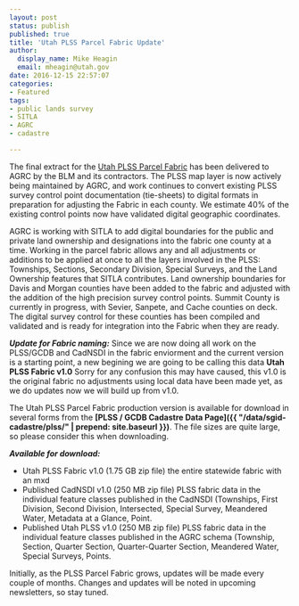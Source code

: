 ```yaml
---
layout: post
status: publish
published: true
title: 'Utah PLSS Parcel Fabric Update'
author:
  display_name: Mike Heagin
  email: mheagin@utah.gov
date: 2016-12-15 22:57:07
categories:
- Featured
tags:
- public lands survey
- SITLA
- AGRC
- cadastre

---
```


The final extract for the [Utah PLSS Parcel Fabric](http://mapserv.utah.gov/PLSS) has been delivered to AGRC by the BLM and its contractors. The PLSS map layer is now actively being maintained by AGRC, and work continues to convert existing PLSS survey control point documentation (tie-sheets) to digital formats in preparation for adjusting the Fabric in each county. We estimate 40% of the existing control points now have validated digital geographic coordinates. 

AGRC is working with SITLA to add digital boundaries for the public and private land ownership and designations into the fabric one county at a time. Working in the parcel fabric allows any and all adjustments or additions to be applied at once to all the layers involved in the PLSS: Townships, Sections, Secondary Division, Special Surveys, and the Land Ownership features that SITLA contributes. Land ownership boundaries for Davis and Morgan counties have been added to the fabric and adjusted with the addition of the high precision survey control points. Summit County is currently in progress, with Sevier, Sanpete, and Cache counties on deck. The digital survey control for these counties has been compiled and validated and is ready for integration into the Fabric when they are ready.

***Update for Fabric naming:***
Since we are now doing all work on the PLSS/GCDB and CadNSDI in the fabric enviorment and the current version is a starting point, a new begining we are going to be calling this data **Utah PLSS Fabric v1.0**
Sorry for any confusion this may have caused, this v1.0 is the original fabric no adjustments using local data have been made yet, as we do updates now we will build up from v1.0.

The Utah PLSS Parcel Fabric production version is available for download in several forms from the **[PLSS / GCDB Cadastre Data Page]({{ "/data/sgid-cadastre/plss/" | prepend: site.baseurl }})**. The file sizes are quite large, so please consider this when downloading.

***Available for download:***

- Utah PLSS Fabric v1.0 (1.75 GB zip file) the entire statewide fabric with an mxd
- Published CadNSDI v1.0 (250 MB zip file) PLSS fabric data in the individual feature classes published in the CadNSDI (Townships, First Division, Second Division, Intersected, Special Survey, Meandered Water, Metadata at a Glance, Point.
- Published Utah PLSS v1.0 (250 MB zip file) PLSS fabric data in the individual feature classes published in the AGRC schema (Township, Section, Quarter Section, Quarter-Quarter Section, Meandered Water, Special Surveys, Points.

Initially, as the PLSS Parcel Fabric grows, updates will be made every couple of months. Changes and updates will be noted in upcoming newsletters, so stay tuned. 
